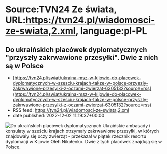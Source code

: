 # Source:TVN24 Ze świata, URL:https://tvn24.pl/wiadomosci-ze-swiata,2.xml, language:pl-PL

## Do ukraińskich placówek dyplomatycznych "przyszły zakrwawione przesyłki". Dwie z nich są w Polsce
 - [https://tvn24.pl/swiat/ukraina-msz-w-kijowie-do-placowek-dyplomatycznych-w-szesciu-krajach-takze-w-polsce-przyszly-zakrwawione-przesylki-z-oczami-zwierzat-6305132?source=rss](https://tvn24.pl/swiat/ukraina-msz-w-kijowie-do-placowek-dyplomatycznych-w-szesciu-krajach-takze-w-polsce-przyszly-zakrwawione-przesylki-z-oczami-zwierzat-6305132?source=rss)
 - RSS feed: https://tvn24.pl/wiadomosci-ze-swiata,2.xml
 - date published: 2022-12-02 11:19:37+00:00

<img alt="Do ukraińskich placówek dyplomatycznych " src="https://tvn24.pl/najnowsze/cdn-zdjecie-3ba9z7-ambasada-ukrainy-w-polsce-6305223/alternates/LANDSCAPE_1280" />
    Ukraińskie ambasady i konsulaty w sześciu krajach otrzymały zakrwawione przesyłki, w których znajdowały się oczy zwierząt - przekazał w piątek rzecznik resortu dyplomacji w Kijowie Ołeh Nikołenko. Dwie z tych placówek znajdują się w Polsce.

